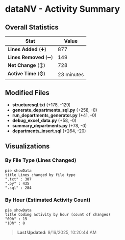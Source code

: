 # dataNV - Activity Summary 

## Overall Statistics

| Stat                   | Value                                                             |
| ---------------------- | ----------------------------------------------------------------- |
| **Lines Added** (➕)   | 877                                          |
| **Lines Removed** (➖) | 149                                        |
| **Net Change** (↕)    | 728                |
| **Active Time** (⌚)   | 23 minutes |


## Modified Files
- **structuresql.txt** (+178, -129)
- **generate_departments_sql.py** (+258, -0)
- **run_departments_generator.py** (+41, -0)
- **debug_excel_data.py** (+58, -0)
- **summary_departments.py** (+78, -0)
- **departments_insert.sql** (+264, -20)

## Visualizations

### By File Type (Lines Changed)

```mermaid
pie showData
title Lines changed by file type
".txt" : 307
".py" : 435
".sql" : 284
```

### By Hour (Estimated Activity Count)

```mermaid
pie showData
title Coding activity by hour (count of changes)
"09h" : 15
"10h" : 8
```


> **Last Updated:** 9/16/2025, 10:20:44 AM